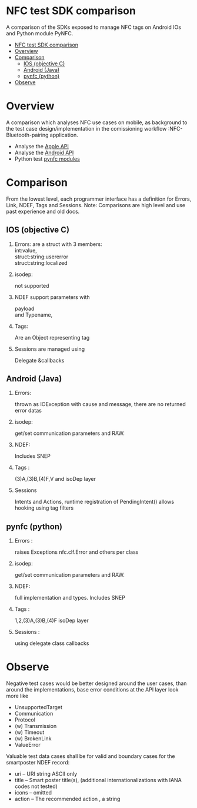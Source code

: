 ﻿# NFC test SDK comparison

A comparison of the SDKs exposed to manage NFC tags on Android IOs and Python module PyNFC.

<!-- TOC -->

- [NFC test SDK comparison](#nfc-test-sdk-comparison)
- [Overview](#overview)
- [Comparison](#comparison)
    - [IOS (objective C)](#ios-objective-c)
    - [Android (Java)](#android-java)
    - [pynfc (python)](#pynfc-python)
- [Observe](#observe)

<!-- /TOC -->

# Overview
A comparison which analyses NFC use cases on mobile, as background to the test case design/implementation in the comissioning workflow :NFC-Bluetooth-pairing application. 
- Analyse the [Apple API](https://developer.apple.com/documentation/corenfc)
- Analyse the [Android API](https://developer.android.com/guide/topics/connectivity/nfc/advanced-nfc#java)
- Python test [pynfc modules](https://nfcpy.readthedocs.io/en/latest/modules/index.html)


# Comparison
From the lowest level, each programmer interface has a definition for Errors, Link, NDEF, Tags and Sessions.
Note: Comparisons are high level and use past experience and old docs.


## IOS (objective C)
1. Errors: 
   are a struct with 3 members:<BR>
   int:value, <BR>struct:string:usererror<BR>struct:string:localized
1. isodep:

   not supported
1. NDEF support parameters with

   payload<BR>and Typename, 
4. Tags:
 
   Are an Object representing tag
5. Sessions are managed using 

   Delegate &callbacks

## Android (Java)
1. Errors:
 
   thrown as IOException with cause and message, there are no returned error datas
2. isodep:

   get/set communication parameters and RAW. 
3. NDEF: 

   Includes SNEP
4. Tags :

   (3)A,(3)B,(4)F,V and isoDep layer
5. Sessions 
 
   Intents and Actions, runtime registration of PendingIntent() allows hooking using tag filters

## pynfc (python) 
1. Errors :

   raises Exceptions nfc.clf.Error and others per class
2. isodep:

   get/set communication parameters and RAW.
3. NDEF: 

   full implementation and types. Includes SNEP
4. Tags :

   1,2,(3)A,(3)B,(4)F isoDep layer
5. Sessions :

   using delegate class callbacks

# Observe
Negative test cases would be better designed around the user cases, than around the implementations, base error conditions at the API layer look more like
- UnsupportedTarget
- Communication
- Protocol
- (w) Transmission
- (w) Timeout
- (w) BrokenLink
- ValueError

Valuable test data cases shall be for valid and boundary cases for the smartposter NDEF record:
- uri – URI string ASCII only
- title – Smart poster title(s), (additional internationalizations with IANA codes not tested)
- icons – omitted
- action – The recommended action , a string
